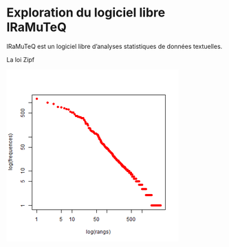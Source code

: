 # Exploration du logiciel libre IRaMuTeQ

IRaMuTeQ est un logiciel libre d’analyses statistiques de données textuelles. 


La loi Zipf

![Alt text](https://raw.githubusercontent.com/roettger/Iramuteq/main/roman18_oct_2022/Voltaire_Candide_corpus_1/Voltaire_Candide_stat_1/zipf.png?raw=true "Title")

